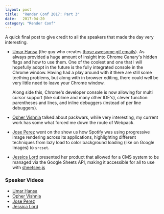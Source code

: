 ```yaml
---
layout: post
title:  "Render Conf 2017: Part 3"
date:   2017-04-20
category: "Render Conf"
---
```

A quick final post to give credit to all the speakers that made the day very 
interesting.

- [Umar Hansa](https://github.com/umaar) (the guy who creates [those awesome gif 
emails](https://umaar.com/dev-tips/)). As always provided a
 huge amount of insight into Chrome Canary's hidden flags and how to use them. One
  of the coolest and one that I will hopefully adopt in the future is the fully 
  integrated console in the Chrome window. Having had a play around with it there
   are still some teething problems, but along with in browser editing, there 
   could well be very little need to leave your Chrome window.
   
   Along side this, Chrome's developer console is now allowing for multi cursor 
   support (like sublime and many other IDE's), clever function parentheses and 
   lines, and inline debuggers (instead of per line debuggers). 
- [Opher Vishnia](https://github.com/OpherV) talked about packwars, while very interesting, my current work has
 some what forced me down the route of Webpack.
 - [Jose Perez](https://github.com/JMPerez) went on the show us how Spotify was using progressive image 
 rendering across its applications, highlighting different techniques from lazy 
 load to color background loading (like on Google Images) to `srcset`.
 - [Jessica Lord](https://github.com/jlord) presented her product that allowed for a CMS system to be managed 
 via the Google Sheets API, making it accessible for all to use with [sheetsee.js](https://github.com/jlord/sheetsee.js)
 
 ### Speaker Videos
 
 * [Umar Hansa](https://www.youtube.com/watch?v=v5r_n6Tq0uk&list=PLBzScQzZ83I_n5kvxmUaRNZvc_vsCuEQD&index=5)
 * [Opher Vishnia](https://www.youtube.com/watch?v=-2W01SAZe9Q&index=6&list=PLBzScQzZ83I_n5kvxmUaRNZvc_vsCuEQD)
 * [Jose Perez](https://www.youtube.com/watch?v=S70xyRYCNdY&list=PLBzScQzZ83I_n5kvxmUaRNZvc_vsCuEQD&index=7)
 * [Jessica Lord](https://www.youtube.com/watch?v=YribHd92Ip4&index=8&list=PLBzScQzZ83I_n5kvxmUaRNZvc_vsCuEQD)